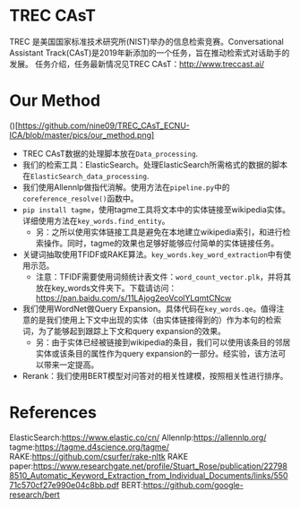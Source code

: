 # TREC CAsT

TREC 是美国国家标准技术研究所(NIST)举办的信息检索竞赛。Conversational Assistant Track(CAsT)是2019年新添加的一个任务，旨在推动检索式对话助手的发展。
任务介绍，任务最新情况见TREC CAsT：http://www.treccast.ai/

# Our Method

()[https://github.com/nine09/TREC_CAsT_ECNU-ICA/blob/master/pics/our_method.png]

- TREC CAsT数据的处理脚本放在`Data_processing`.
- 我们的检索工具：ElasticSearch。处理ElasticSearch所需格式的数据的脚本在`ElasticSearch_data_processing`.
- 我们使用Allennlp做指代消解。使用方法在`pipeline.py`中的`coreference_resolve()`函数中。
- `pip install tagme`，使用tagme工具将文本中的实体链接至wikipedia实体。详细使用方法在`key_words.find_entity`。
	- 另：之所以使用实体链接工具是避免在本地建立wikipedia索引，和进行检索操作。同时，tagme的效果也足够好能够应付简单的实体链接任务。
- 关键词抽取使用TFIDF或RAKE算法。`key_words.key_word_extraction`中有使用示范。
	- 注意：TFIDF需要使用词频统计表文件：`word_count_vector.plk`，并将其放在key_words文件夹下。下载请访问：https://pan.baidu.com/s/11LAjog2eoVcolYLqmtCNcw
- 我们使用WordNet做Query Expansion。具体代码在`key_words.qe`。值得注意的是我们使用上下文中出现的实体（由实体链接得到的）作为本句的检索词，为了能够起到跟踪上下文和query expansion的效果。
	- 另：由于实体已经被链接到wikipedia的条目，我们可以使用该条目的邻居实体或该条目的属性作为query expansion的一部分。经实验，该方法可以带来一定提高。
- Rerank：我们使用BERT模型对问答对的相关性建模，按照相关性进行排序。

# References

ElasticSearch:https://www.elastic.co/cn/
Allennlp:https://allennlp.org/
tagme:https://tagme.d4science.org/tagme/
RAKE:https://github.com/csurfer/rake-nltk
RAKE paper:https://www.researchgate.net/profile/Stuart_Rose/publication/227988510_Automatic_Keyword_Extraction_from_Individual_Documents/links/55071c570cf27e990e04c8bb.pdf
BERT:https://github.com/google-research/bert